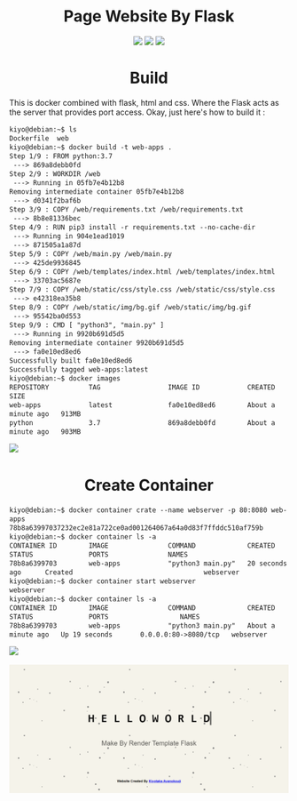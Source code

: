 <h1 align='center'>Page Website By Flask</h1>

<div align='center'>
    <img src='http://img.shields.io/badge/-Python-3776AB?style=flat-square&logo=python&logoColor=ffffff)' width=100px />
    <img src='https://img.shields.io/badge/-HTML5-%23E44D27?style=flat-square&logo=html5&logoColor=ffffff' width=100px/>
    <img src= 'https://img.shields.io/badge/-CSS3-%231572B6?style=flat-square&logo=css3' width=100px/>
</div>

<h1 align='center'>Build</h1>

This is docker combined with flask, html and css. Where the Flask acts as the server that provides port access. Okay, just here's how to build it :

```console
kiyo@debian:~$ ls
Dockerfile  web
kiyo@debian:~$ docker build -t web-apps .
Step 1/9 : FROM python:3.7
 ---> 869a8debb0fd
Step 2/9 : WORKDIR /web
 ---> Running in 05fb7e4b12b8
Removing intermediate container 05fb7e4b12b8
 ---> d0341f2baf6b
Step 3/9 : COPY /web/requirements.txt /web/requirements.txt
 ---> 8b8e81336bec
Step 4/9 : RUN pip3 install -r requirements.txt --no-cache-dir
 ---> Running in 904e1ead1019
 ---> 871505a1a87d
Step 5/9 : COPY /web/main.py /web/main.py
 ---> 425de9936845
Step 6/9 : COPY /web/templates/index.html /web/templates/index.html
 ---> 33703ac5687e
Step 7/9 : COPY /web/static/css/style.css /web/static/css/style.css
 ---> e42318ea35b8
Step 8/9 : COPY /web/static/img/bg.gif /web/static/img/bg.gif
 ---> 95542ba0d553
Step 9/9 : CMD [ "python3", "main.py" ]
 ---> Running in 9920b691d5d5
Removing intermediate container 9920b691d5d5
 ---> fa0e10ed8ed6
Successfully built fa0e10ed8ed6
Successfully tagged web-apps:latest
kiyo@debian:~$ docker images
REPOSITORY          TAG                 IMAGE ID            CREATED              SIZE
web-apps            latest              fa0e10ed8ed6        About a minute ago   913MB
python              3.7                 869a8debb0fd        About a minute ago   903MB
```
<p><img src="https://user-images.githubusercontent.com/73097560/115834477-dbab4500-a447-11eb-908a-139a6edaec5c.gif"></p>

<h1 align='center'>Create Container</h1>


```console
kiyo@debian:~$ docker container crate --name webserver -p 80:8080 web-apps
78b8a63997037232ec2e81a722ce0ad001264067a64a0d83f7ffddc510af759b
kiyo@debian:~$ docker container ls -a
CONTAINER ID        IMAGE               COMMAND             CREATED             STATUS              PORTS               NAMES
78b8a6399703        web-apps            "python3 main.py"   20 seconds ago      Created                                 webserver
kiyo@debian:~$ docker container start webserver
webserver
kiyo@debian:~$ docker container ls -a
CONTAINER ID        IMAGE               COMMAND             CREATED              STATUS              PORTS                  NAMES
78b8a6399703        web-apps            "python3 main.py"   About a minute ago   Up 19 seconds       0.0.0.0:80->8080/tcp   webserver
```

<p><img src="https://user-images.githubusercontent.com/73097560/115834477-dbab4500-a447-11eb-908a-139a6edaec5c.gif"></p>

<p><img src="./web/output.png" /></p>
